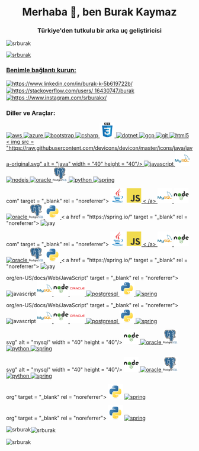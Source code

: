 <h1 align="center">Merhaba 👋, ben Burak Kaymaz</h1>
<h3 align="center">Türkiye'den tutkulu bir arka uç geliştiricisi</h3>

<p align="left"> <img src= "https://komarev.com/ghpvc/?username=srburak&label=Profile%20views&color=0e75b6&style=flat" alt = "srburak" /> </p>

<p align = "left"> <a href = "https: //github.com/ryo-ma/github-profile-trophy"><img src = "https://github-profile-trophy.vercel.app/?username=srburak" alt = "srburak" /></ a> </p>

<h3 align="left">Benimle bağlantı kurun:</h3>
<p align="left">
<a href="https://linkedin.com/in/https://www .linkedin.com/in/burak-k-5b619722b/" target = "blank"><img align = "center" src = "https://raw.githubusercontent.com/rahuldkjain/github-profile-readme-generator/ master/src/images/icons/Social/linked-in-alt.svg" alt = "https://www.linkedin.com/in/burak-k-5b619722b/" height = "30" genişlik = "40" /></a>
<a href = "https://stackoverflow.com/users/https://stackoverflow.com/users/16430747/burak" target = "blank"><img align = "center" src= "https://raw.githubusercontent.com/rahuldkjain/github-profile-readme-generator/master/src/images/icons/Social/stack-overflow.svg" alt = "https://stackoverflow.com/users/ 16430747/burak" height = "30" genişlik = "40" /></a>
<a href = "https://instagram.com/https://www.instagram.com/srburakx/" target = "blank" "><img align = "center" src = "https://raw.githubusercontent.com/rahuldkjain/github-profile-readme-generator/master/src/images/icons/Social/instagram.svg" alt = "https ://www.instagram.com/srburakx/" height="30" width="40" /></a>
</p>

<h3 align="left">Diller ve Araçlar:</h3>
<p align = "left"> <a href = "https://aws.amazon.com" target = "_blank" rel = "noreferrer"> <img src = "https://raw.githubusercontent.com/devicons /devicon/master/icons/amazonwebservices/amazonwebservices-original-wordmark.svg" alt = "aws" width = "40" height = "40"/> </a> <a href = "https://azure.microsoft .com/en-in/" target = "_blank" rel = "noreferrer"> <img src = "https://www.vectorlogo.zone/logos/microsoft_azure/microsoft_azure-icon.svg" alt = "azure" genişlik ="40" height = "40"/> </a> <a href = "https://getbootstrap.com" target = "_blank" rel = "noreferrer"> <img src = "https://raw. githubusercontent.com/devicons/devicon/master/icons/bootstrap/bootstrap-plain-wordmark.svg" alt = "bootstrap" width = "40" height = "40"/> </a> <a href = "https: //www.w3schools.com/cs/" target = "_blank" rel = "noreferrer"> <img src = "https://raw.githubusercontent.com/devicons/devicon/master/icons/csharp/csharp-original .svg" alt = "csharp" width = "40" height = "40"/> </a> <a href = "https://www.w3schools.com/css/" target = "_blank" rel = " noreferrer"> <img src = "https://raw.githubusercontent.com/devicons/devicon/master/icons/css3/css3-original-wordmark.svg" alt = "css3" width = "40" height = "40 "/> </a> <a href = "https://dotnet.microsoft.com/" target = "_blank" rel = "noreferrer"> <img src = "https://raw.githubusercontent.com/devicons /devicon/master/icons/dot-net/dot-net-original-wordmark.svg" alt = "dotnet" width = "40" height = "40"/> </a> <a href = "https:/ /cloud.google.com" target = "_blank" rel = "noreferrer"> <img src = "https://www.vectorlogo.zone/logos/google_cloud/google_cloud-icon.svg" alt = "gcp" width= "40" yükseklik = "40"/> </a> <a href = "https://git-scm.com/" target = "_blank" rel = "noreferrer"> <img src = "https:// www.vectorlogo.zone/logos/git-scm/git-scm-icon.svg" alt = "git" width = "40" height = "40"/> </a> <a href = "https:// www.w3.org/html/" target = "_blank" rel = "noreferrer"> <img src = "https://raw.githubusercontent.com/devicons/devicon/master/icons/html5/html5-original-wordmark .svg" alt = "html5" width = "40" height = "40"/> </a> <a href = "https://www.java.com" target = "_blank" rel = "noreferrer"> < img src = "https://raw.githubusercontent.com/devicons/devicon/master/icons/java/java-original.svg" alt = "java" width = "40" height = "40"/> </a > <a href = "https://developer.mozilla.org/en-US/docs/Web/JavaScript" target = "_blank" rel = "noreferrer"> <img src = "https://raw.githubusercontent. com/devicons/devicon/master/icons/javascript/javascript-original.svg" alt = "javascript" width = "40" height = "40"/> </a> <a href = "https://www. mysql.com/" target = "_blank" rel = "noreferrer"> <img src = "https://raw.githubusercontent.com/devicons/devicon/master/icons/mysql/mysql-original-wordmark.svg" alt ="mysql" width = "40" height = "40"/> </a> <a href = "https://nodejs.org" target = "_blank" rel = "noreferrer"> <img src = "https ://raw.githubusercontent.com/devicons/devicon/master/icons/nodejs/nodejs-original-wordmark.svg" alt = "nodejs" width = "40" height = "40"/> </a> <a href = "https://www.oracle.com/" target = "_blank" rel = "noreferrer"> <img src = "https://raw.githubusercontent.com/devicons/devicon/master/icons/oracle/ oracle-original.svg" alt = "oracle" width = "40" height = "40"/> </a> <a href = "https://www.postgresql.org" target = "_blank" rel = " noreferrer"> <img src = "https://raw.githubusercontent.com/devicons/devicon/master/icons/postgresql/postgresql-original-wordmark.svg" alt = "postgresql" width = "40" height = "40 "/> </a> <a href = "https://www.python.org" target = "_blank" rel = "noreferrer"> <img src = "https://raw.githubusercontent.com/devicons/ devicon/master/icons/python/python-original.svg" alt = "python" width = "40" height = "40"/> </a> <a href = "https://spring.io/" target ="_blank" rel = "noreferrer"> <img src = "https://www.vectorlogo.zone/logos/springio/springio-icon.svg" alt = "spring" width = "40" yükseklik = "40" /> </a> </p>com" target = "_blank" rel = "noreferrer"> <img src = "https://raw.githubusercontent.com/devicons/devicon/master/icons/java/java-original.svg" alt = "java" genişlik ="40" height = "40"/> </a> <a href = "https://developer.mozilla.org/en-US/docs/Web/JavaScript" target = "_blank" rel = "noreferrer" > <img src = "https://raw.githubusercontent.com/devicons/devicon/master/icons/javascript/javascript-original.svg" alt = "javascript" width = "40" height = "40"/> < /a> <a href = "https://www.mysql.com/" target = "_blank" rel = "noreferrer"> <img src = "https://raw.githubusercontent.com/devicons/devicon/master /icons/mysql/mysql-original-wordmark.svg" alt = "mysql" width = "40" height = "40"/> </a> <a href = "https://nodejs.org" target = " _blank" rel = "noreferrer"> <img src = "https://raw.githubusercontent.com/devicons/devicon/master/icons/nodejs/nodejs-original-wordmark.svg" alt = "nodejs" width = "40 " height = "40"/> </a> <a href = "https://www.oracle.com/" target = "_blank" rel = "noreferrer"> <img src = "https://raw. githubusercontent.com/devicons/devicon/master/icons/oracle/oracle-original.svg" alt="oracle" width="40" height="40"/> </a> <a href="https:// www.postgresql.org" target = "_blank" rel = "noreferrer"> <img src = "https://raw.githubusercontent.com/devicons/devicon/master/icons/postgresql/postgresql-original-wordmark.svg" alt = "postgresql" width = "40" height = "40"/> </a> <a href = "https://www.python.org" target = "_blank" rel = "noreferrer"> <img src ="https://raw.githubusercontent.com/devicons/devicon/master/icons/python/python-original.svg" alt = "python" width = "40" height = "40"/> </a> < a href = "https://spring.io/" target = "_blank" rel = "noreferrer"> <img src = "https://www.vectorlogo.zone/logos/springio/springio-icon.svg" alt ="yay" genişlik = "40" yükseklik = "40"/> </a> </p>com" target = "_blank" rel = "noreferrer"> <img src = "https://raw.githubusercontent.com/devicons/devicon/master/icons/java/java-original.svg" alt = "java" genişlik ="40" height = "40"/> </a> <a href = "https://developer.mozilla.org/en-US/docs/Web/JavaScript" target = "_blank" rel = "noreferrer" > <img src = "https://raw.githubusercontent.com/devicons/devicon/master/icons/javascript/javascript-original.svg" alt = "javascript" width = "40" height = "40"/> < /a> <a href = "https://www.mysql.com/" target = "_blank" rel = "noreferrer"> <img src = "https://raw.githubusercontent.com/devicons/devicon/master /icons/mysql/mysql-original-wordmark.svg" alt = "mysql" width = "40" height = "40"/> </a> <a href = "https://nodejs.org" target = " _blank" rel = "noreferrer"> <img src = "https://raw.githubusercontent.com/devicons/devicon/master/icons/nodejs/nodejs-original-wordmark.svg" alt = "nodejs" width = "40 " height = "40"/> </a> <a href = "https://www.oracle.com/" target = "_blank" rel = "noreferrer"> <img src = "https://raw. githubusercontent.com/devicons/devicon/master/icons/oracle/oracle-original.svg" alt="oracle" width="40" height="40"/> </a> <a href="https:// www.postgresql.org" target = "_blank" rel = "noreferrer"> <img src = "https://raw.githubusercontent.com/devicons/devicon/master/icons/postgresql/postgresql-original-wordmark.svg" alt = "postgresql" width = "40" height = "40"/> </a> <a href = "https://www.python.org" target = "_blank" rel = "noreferrer"> <img src ="https://raw.githubusercontent.com/devicons/devicon/master/icons/python/python-original.svg" alt = "python" width = "40" height = "40"/> </a> < a href = "https://spring.io/" target = "_blank" rel = "noreferrer"> <img src = "https://www.vectorlogo.zone/logos/springio/springio-icon.svg" alt ="yay" genişlik = "40" yükseklik = "40"/> </a> </p>org/en-US/docs/Web/JavaScript" target = "_blank" rel = "noreferrer"> <img src = "https://raw.githubusercontent.com/devicons/devicon/master/icons/javascript/javascript- orijinal.svg" alt = "javascript" width = "40" height = "40"/> </a> <a href = "https://www.mysql.com/" target = "_blank" rel = "noreferrer" "> <img src = "https://raw.githubusercontent.com/devicons/devicon/master/icons/mysql/mysql-original-wordmark.svg" alt = "mysql" width = "40" height = "40" /> </a> <a href = "https://nodejs.org" target = "_blank" rel = "noreferrer"> <img src = "https://raw.githubusercontent.com/devicons/devicon/master /icons/nodejs/nodejs-original-wordmark.svg" alt = "nodejs" width = "40" height = "40"/> </a> <a href = "https://www.oracle.com/" target = "_blank" rel = "noreferrer"> <img src = "https://raw.githubusercontent.com/devicons/devicon/master/icons/oracle/oracle-original.svg" alt = "oracle" width = " 40" height = "40"/> </a> <a href = "https://www.postgresql.org" target = "_blank" rel = "noreferrer"> <img src = "https://raw. githubusercontent.com/devicons/devicon/master/icons/postgresql/postgresql-original-wordmark.svg" alt = "postgresql" width = "40" height = "40"/> </a> <a href = "https: //www.python.org" target = "_blank" rel = "noreferrer"> <img src = "https://raw.githubusercontent.com/devicons/devicon/master/icons/python/python-original.svg" alt = "python" width = "40" height = "40"/> </a> <a href = "https://spring.io/" target = "_blank" rel = "noreferrer"> <img src= "https://www.vectorlogo.zone/logos/springio/springio-icon.svg" alt = "spring" width = "40" height = "40"/> </a> </p>org/en-US/docs/Web/JavaScript" target = "_blank" rel = "noreferrer"> <img src = "https://raw.githubusercontent.com/devicons/devicon/master/icons/javascript/javascript- orijinal.svg" alt = "javascript" width = "40" height = "40"/> </a> <a href = "https://www.mysql.com/" target = "_blank" rel = "noreferrer" "> <img src = "https://raw.githubusercontent.com/devicons/devicon/master/icons/mysql/mysql-original-wordmark.svg" alt = "mysql" width = "40" height = "40" /> </a> <a href = "https://nodejs.org" target = "_blank" rel = "noreferrer"> <img src = "https://raw.githubusercontent.com/devicons/devicon/master /icons/nodejs/nodejs-original-wordmark.svg" alt = "nodejs" width = "40" height = "40"/> </a> <a href = "https://www.oracle.com/" target = "_blank" rel = "noreferrer"> <img src = "https://raw.githubusercontent.com/devicons/devicon/master/icons/oracle/oracle-original.svg" alt = "oracle" width = " 40" height = "40"/> </a> <a href = "https://www.postgresql.org" target = "_blank" rel = "noreferrer"> <img src = "https://raw. githubusercontent.com/devicons/devicon/master/icons/postgresql/postgresql-original-wordmark.svg" alt = "postgresql" width = "40" height = "40"/> </a> <a href = "https: //www.python.org" target = "_blank" rel = "noreferrer"> <img src = "https://raw.githubusercontent.com/devicons/devicon/master/icons/python/python-original.svg" alt = "python" width = "40" height = "40"/> </a> <a href = "https://spring.io/" target = "_blank" rel = "noreferrer"> <img src= "https://www.vectorlogo.zone/logos/springio/springio-icon.svg" alt = "spring" width = "40" height = "40"/> </a> </p>svg" alt = "mysql" width = "40" height = "40"/> </a> <a href = "https://nodejs.org" target = "_blank" rel = "noreferrer"> <img src ="https://raw.githubusercontent.com/devicons/devicon/master/icons/nodejs/nodejs-original-wordmark.svg" alt="nodejs" width="40" height="40"/> </a > <a href = "https://www.oracle.com/" target = "_blank" rel = "noreferrer"> <img src = "https://raw.githubusercontent.com/devicons/devicon/master/icons /oracle/oracle-original.svg" alt = "oracle" width = "40" height = "40"/> </a> <a href = "https://www.postgresql.org" target = "_blank" rel = "noreferrer"> <img src = "https://raw.githubusercontent.com/devicons/devicon/master/icons/postgresql/postgresql-original-wordmark.svg" alt = "postgresql" width = "40" yükseklik ="40"/> </a> <a href = "https://www.python.org" target = "_blank" rel = "noreferrer"> <img src = "https://raw.githubusercontent.com /devicons/devicon/master/icons/python/python-original.svg" alt = "python" width = "40" height = "40"/> </a> <a href = "https://spring.io /" target = "_blank" rel = "noreferrer"> <img src = "https://www.vectorlogo.zone/logos/springio/springio-icon.svg" alt = "spring" width = "40" yükseklik = "40"/> </a> </p>svg" alt = "mysql" width = "40" height = "40"/> </a> <a href = "https://nodejs.org" target = "_blank" rel = "noreferrer"> <img src ="https://raw.githubusercontent.com/devicons/devicon/master/icons/nodejs/nodejs-original-wordmark.svg" alt="nodejs" width="40" height="40"/> </a > <a href = "https://www.oracle.com/" target = "_blank" rel = "noreferrer"> <img src = "https://raw.githubusercontent.com/devicons/devicon/master/icons /oracle/oracle-original.svg" alt = "oracle" width = "40" height = "40"/> </a> <a href = "https://www.postgresql.org" target = "_blank" rel = "noreferrer"> <img src = "https://raw.githubusercontent.com/devicons/devicon/master/icons/postgresql/postgresql-original-wordmark.svg" alt = "postgresql" width = "40" yükseklik ="40"/> </a> <a href = "https://www.python.org" target = "_blank" rel = "noreferrer"> <img src = "https://raw.githubusercontent.com /devicons/devicon/master/icons/python/python-original.svg" alt = "python" width = "40" height = "40"/> </a> <a href = "https://spring.io /" target = "_blank" rel = "noreferrer"> <img src = "https://www.vectorlogo.zone/logos/springio/springio-icon.svg" alt = "spring" width = "40" yükseklik = "40"/> </a> </p>org" target = "_blank" rel = "noreferrer"> <img src = "https://raw.githubusercontent.com/devicons/devicon/master/icons/python/python-original.svg" alt = "python" genişlik ="40" height = "40"/> </a> <a href = "https://spring.io/" target = "_blank" rel = "noreferrer"> <img src = "https://www .vectorlogo.zone/logos/springio/springio-icon.svg" alt = "spring" width = "40" height = "40"/> </a> </p>org" target = "_blank" rel = "noreferrer"> <img src = "https://raw.githubusercontent.com/devicons/devicon/master/icons/python/python-original.svg" alt = "python" genişlik ="40" height = "40"/> </a> <a href = "https://spring.io/" target = "_blank" rel = "noreferrer"> <img src = "https://www .vectorlogo.zone/logos/springio/springio-icon.svg" alt = "spring" width = "40" height = "40"/> </a> </p>

<p><img align = "left" src = "https://github-readme-stats.vercel.app/api/top-langs?username=srburak&show_icons=true&locale=en&layout=compact" alt = "srburak" /> </p>

<p> <img align = "center" src = "https://github-readme-stats.vercel.app/api?username=srburak&show_icons=true&locale=en" alt = "srburak" /> </p>

<p><img align = "center" src = "https://github-readme-streak-stats.herokuapp.com/?user=srburak&" alt = "srburak" /></p>
